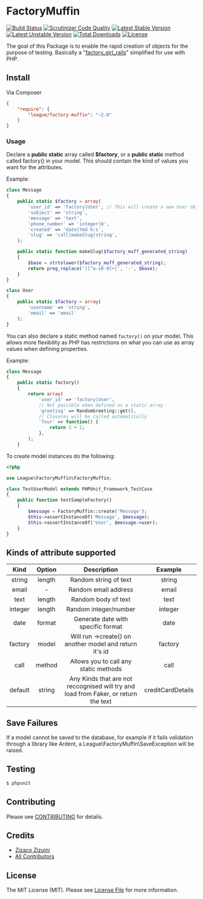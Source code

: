 # FactoryMuffin

[![Build Status](https://travis-ci.org/thephpleague/factory-muffin.svg)](https://travis-ci.org/thephpleague/factory-muffin)
[![Scrutinizer Code Quality](https://scrutinizer-ci.com/g/thephpleague/factory-muffin/badges/quality-score.png?b=master)](https://scrutinizer-ci.com/g/thephpleague/factory-muffin/?branch=master)
[![Latest Stable Version](https://poser.pugx.org/league/factory-muffin/v/stable.png)](https://packagist.org/packages/league/factory-muffin)
[![Latest Unstable Version](https://poser.pugx.org/league/factory-muffin/v/unstable.png)](https://packagist.org/packages/league/factory-muffin)
[![Total Downloads](https://poser.pugx.org/league/factory-muffin/downloads.png)](https://packagist.org/packages/league/factory-muffin)
[![License](https://poser.pugx.org/league/factory-muffin/license.png)](https://packagist.org/packages/league/factory-muffin)

The goal of this Package is to enable the rapid creation of objects for the purpose of testing. Basically a "[factory\_girl\_rails](https://github.com/thoughtbot/factory_girl_rails)" simplified for use with PHP.

## Install

Via Composer

``` json
{
    "require": {
        "league/factory-muffin": "~2.0"
    }
}
```

### Usage

Declare a __public static__ array called __$factory__, or a __public static__ method called factory() in your model. This should contain the kind of values you want for the attributes.

Example:
```php
class Message
{
    public static $factory = array(
        'user_id' => 'factory|User', // This will create a new User object
        'subject' => 'string',
        'message' => 'text',
        'phone_number' => 'integer|8',
        'created' => 'date|Ymd h:s',
        'slug' => 'call|makeSlug|string',
    );

    public static function makeSlug($factory_muff_generated_string)
    {
        $base = strtolower($factory_muff_generated_string);
        return preg_replace('|[^a-z0-9]+|', '-', $base);
    }
}

class User
{
    public static $factory = array(
        'username' => 'string',
        'email' => 'email'
    );
}
```

You can also declare a static method named `factory()` on your model. This allows more flexibility as PHP has restrictions on what you can use as array values when defining properties.

Example:
```php
class Message
{
    public static factory()
    {
        return array(
            'user_id' => 'factory|User',
            // Not possible when defined as a static array
            'greeting' => RandomGreeting::get(),
            // Closures will be called automatically
            'four' => function() {
                return 2 + 2;
            },
        );
    }
```

To create model instances do the following:
```php
<?php

use League\FactoryMuffin\FactoryMuffin;

class TestUserModel extends PHPUnit_Framework_TestCase
{
    public function testSampleFactory()
    {
        $message = FactoryMuffin::create('Message');
        $this->assertInstanceOf('Message', $message);
        $this->assertInstanceOf('User', $message->user);
    }
}
```

## Kinds of attribute supported

| Kind          | Option  | Description                                                                        | Example
| :-----------: | :-----: |:----------------------------------------------------------------------------------:| :----------------:|
| string        | length  | Random string of text                                                              | string|12         |
| email         | -       | Random email address                                                               | email             |
| text          | length  | Random body of text                                                                | text|100          |
| integer       | length  | Random integer/number                                                              | integer|10        |
| date          | format  | Generate date with specific format                                                 | date|d-M-Y        |
| factory       | model   | Will run ->create() on another model and return it's id                            | factory|User      |
| call          | method  | Allows you to call any static methods                                              | call|staticMethod |
| default       | string  | Any Kinds that are not reccognised will try and load from Faker, or return the text| creditCardDetails |


## Save Failures

If a model cannot be saved to the database, for example if it fails validation through a library like Ardent, a League\FactoryMuffin\SaveException will be raised.

## Testing

``` bash
$ phpunit
```

## Contributing

Please see [CONTRIBUTING](https://github.com/thephpleague/factory-muffin/blob/master/CONTRIBUTING.md) for details.

## Credits

- [Zizaco Zizuini](https://github.com/Zizaco)
- [All Contributors](https://github.com/thephpleague/factory-muffin/contributors)

## License

The MIT License (MIT). Please see [License File](https://github.com/thephpleague/factory-muffin/blob/master/LICENSE) for more information.
